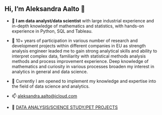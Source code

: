 ## Hi, I’m Aleksandra Aalto 👋 

- 🔭  **I am data analyst/data scientist** with large industrial experience and in-depth knowledge of mathematics and statistics,
with hands-on experience in Python, SQL and Tableau.

- 🥅 10+ years of participation in various number of research and development projects within different companies in EU 
as strength analysis engineer leaded me to gain strong analytical skills and ability to interpret complex data,
familiarity with statistical methods analysis methods and process improvement experience.
Deep knowledge of mathematics and curiosity in various processes broaden my interest in analytics in general and data science.

- 🌱 Currently I am opened to implement my knowledge and expertise into the field of data science and analytics.


- 📫 aleksandra.aalto@icloud.com
  
- 💎 [DATA ANALYSIS/SCIENCE STUDY/PET PROJECTS](https://github.com/evkis/data_analysis_science_pet/tree/main)
